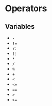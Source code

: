 # Operators

## Variables

- `-`
- `!=`
- `?:`
- `[]`
- `*`
- `/`
- `%`
- `+`
- `<`
- `<=`
- `==`
- `>`
- `>=`

